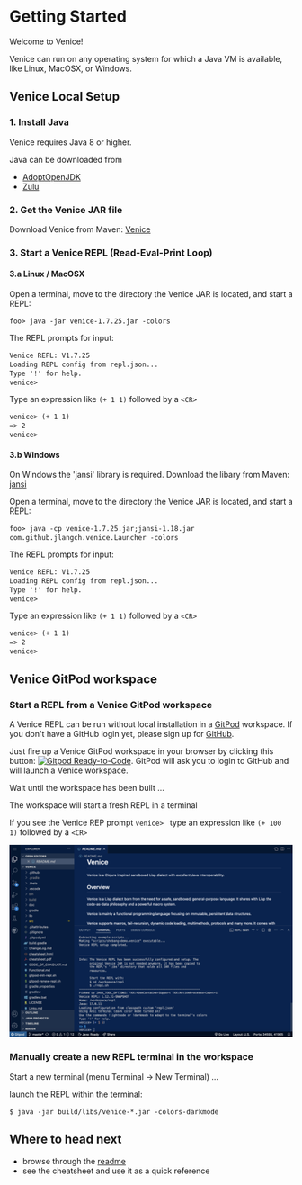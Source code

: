 # Getting Started

Welcome to Venice!

Venice can run on any operating system for which a Java VM is available, 
like Linux, MacOSX, or Windows.


## Venice Local Setup

### 1. Install Java

Venice requires Java 8 or higher.

Java can be downloaded from 
- [AdoptOpenJDK](https://adoptopenjdk.net/)
- [Zulu](https://www.azul.com/downloads/zulu-community/)


### 2. Get the Venice JAR file

Download Venice from Maven: [Venice](https://search.maven.org/artifact/com.github.jlangch/venice/1.7.25/jar)


### 3. Start a Venice REPL (Read-Eval-Print Loop)

#### 3.a Linux / MacOSX

Open a terminal, move to the directory the Venice JAR is located, and start 
a REPL:

```text
foo> java -jar venice-1.7.25.jar -colors
```

The REPL prompts for input:

```text
Venice REPL: V1.7.25
Loading REPL config from repl.json...
Type '!' for help.
venice>
```

Type an expression like `(+ 1 1)` followed by a `<CR>`

```text
venice> (+ 1 1)
=> 2
venice>
```


#### 3.b Windows

On Windows the 'jansi' library is required. Download the libary from
Maven: [jansi](https://search.maven.org/artifact/org.fusesource.jansi/jansi/1.18/jar)

Open a terminal, move to the directory the Venice JAR is located, and start 
a REPL:

```text
foo> java -cp venice-1.7.25.jar;jansi-1.18.jar com.github.jlangch.venice.Launcher -colors
```

The REPL prompts for input:

```text
Venice REPL: V1.7.25
Loading REPL config from repl.json...
Type '!' for help.
venice>
```

Type an expression like `(+ 1 1)` followed by a `<CR>`

```text
venice> (+ 1 1)
=> 2
venice>
```


## Venice GitPod workspace 

### Start a REPL from a Venice GitPod workspace

A Venice REPL can be run without local installation in a [GitPod](https://gitpod.io/) workspace. If you don't have a GitHub login yet, please sign up for [GitHub](https://github.com/).

Just fire up a Venice GitPod workspace in your browser by clicking this button: 
[![Gitpod Ready-to-Code](https://img.shields.io/badge/Gitpod-Ready--to--Code-blue?logo=gitpod)](https://gitpod.io/#https://github.com/jlangch/venice). GitPod will ask you to login to GitHub and will launch a Venice workspace.

Wait until the workspace has been built ...

The workspace will start a fresh REPL in a terminal

If you see the Venice REP prompt `venice> ` type an expression like `(+ 100 1)` followed by a `<CR>`

<img src="https://github.com/jlangch/venice/blob/master/doc/assets/gitpod/gitpod-repl.png">


### Manually create a new REPL terminal in the workspace

Start a new terminal (menu Terminal -> New Terminal) ...

launch the REPL within the terminal:

```text
$ java -jar build/libs/venice-*.jar -colors-darkmode
```



## Where to head next

- browse through the [readme](https://github.com/jlangch/venice/blob/master/README.md)
- see the cheatsheet and use it as a quick reference


